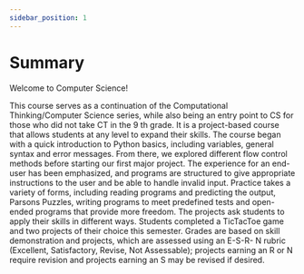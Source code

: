 ```yaml
---
sidebar_position: 1
---
```


# Summary 

Welcome to Computer Science! 

This course serves as a continuation of the Computational Thinking/Computer Science series, while
also being an entry point to CS for those who did not take CT in the 9 th grade. It is a project-based
course that allows students at any level to expand their skills. The course began with a quick
introduction to Python basics, including variables, general syntax and error messages. From there,
we explored different flow control methods before starting our first major project. The experience
for an end-user has been emphasized, and programs are structured to give appropriate instructions
to the user and be able to handle invalid input. Practice takes a variety of forms, including reading
programs and predicting the output, Parsons Puzzles, writing programs to meet predefined tests
and open-ended programs that provide more freedom. The projects ask students to apply their
skills in different ways. Students completed a TicTacToe game and two projects of their choice this
semester. Grades are based on skill demonstration and projects, which are assessed using an E-S-R-
N rubric (Excellent, Satisfactory, Revise, Not Assessable); projects earning an R or N require
revision and projects earning an S may be revised if desired.
